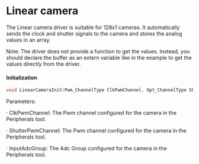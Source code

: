 # Linear camera

The Linear camera driver is suitable for 128x1 cameras. It automatically sends the clock and shutter signals to the camera and stores the analog values in an array.

Note: The driver does not provide a function to get the values. Instead, you should declare the buffer as an extern variable like in the example to get the values directly from the driver.

#### Initialization

```c
void LinearCameraInit(Pwm_ChannelType ClkPwmChannel, Gpt_ChannelType ShutterGptChannel, Adc_GroupType InputAdcGroup, Dio_ChannelType ShutterDioChannel);
```

Parameters:

·       ClkPwmChannel: The Pwm channel configured for the camera in the Peripherals tool.

·       ShutterPwmChannel: The Pwm channel configured for the camera in the Peripherals tool.

·       InputAdcGroup: The Adc Group configured for the camera in the Peripherals tool.
